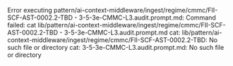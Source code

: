 Error executing pattern/ai-context-middleware/ingest/regime/cmmc/FII-SCF-AST-0002.2-TBD - 3-5-3e-CMMC-L3.audit.prompt.md: Command failed: cat lib/pattern/ai-context-middleware/ingest/regime/cmmc/FII-SCF-AST-0002.2-TBD - 3-5-3e-CMMC-L3.audit.prompt.md
cat: lib/pattern/ai-context-middleware/ingest/regime/cmmc/FII-SCF-AST-0002.2-TBD: No such file or directory
cat: 3-5-3e-CMMC-L3.audit.prompt.md: No such file or directory
